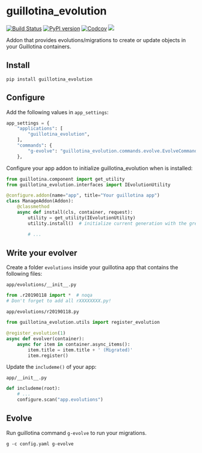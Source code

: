 # guillotina_evolution


[![Build Status](https://travis-ci.org/vinissimus/guillotina_evolution.svg?branch=master)](https://travis-ci.org/vinissimus/guillotina_evolution) [![PyPI version](https://badge.fury.io/py/guillotina-evolution.svg)](https://badge.fury.io/py/guillotina-evolution) [![Codcov](https://codecov.io/gh/vinissimus/guillotina_evolution/branch/master/graph/badge.svg)](https://codecov.io/gh/vinissimus/guillotina_evolution/branch/master) ![](https://img.shields.io/pypi/pyversions/guillotina_evolution.svg)

Addon that provides evolutions/migrations to create or update objects in your Guillotina containers.


## Install

```console
pip install guillotina_evolution
```


## Configure

Add the following values in `app_settings`:

```python
app_settings = {
    "applications": [
        "guillotina_evolution",
    ],
    "commands": {
        "g-evolve": "guillotina_evolution.commands.evolve.EvolveCommand",
    },
```

Configure your app addon to initialize guillotina_evolution when is installed:

```python
from guillotina.component import get_utility
from guillotina_evolution.interfaces import IEvolutionUtility

@configure.addon(name="app", title="Your guillotina app")
class ManageAddon(Addon):
    @classmethod
    async def install(cls, container, request):
        utility = get_utility(IEvolutionUtility)
        utility.install()  # initialize current generation with the greatest registered generation

        # ...
```


## Write your evolver

Create a folder `evolutions` inside your guillotina app that contains the following files:

`app/evolutions/__init__.py`
```python
from .r20190118 import *  # noqa
# Don't forget to add all rXXXXXXXX.py!
```

`app/evolutions/r20190118.py`
```python
from guillotina_evolution.utils import register_evolution

@register_evolution(1)
async def evolver(container):
    async for item in container.async_items():
        item.title = item.title + ' (Migrated)'
        item.register()
```

Update the `includeme()` of your app:

`app/__init__.py`
```python
def includeme(root):
    # ...
    configure.scan("app.evolutions")
```


## Evolve

Run guillotina command `g-evolve` to run your migrations.

```console
g -c config.yaml g-evolve
```
